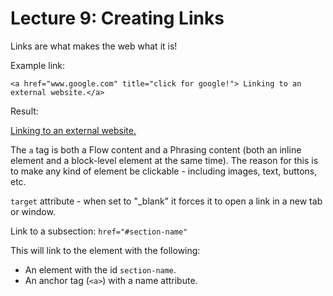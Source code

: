 # Lecture 9: Creating Links

Links are what makes the web what it is!

Example link:

`<a href="www.google.com" title="click for google!"> Linking to an external website.</a>`

Result:

<a href="http://www.google.com" title="link to google">Linking to an external website.</a>

The `a` tag is both a Flow content and a Phrasing content (both an inline element and a block-level element at the same time). The reason for this is to make any kind of element be clickable - including images, text, buttons, etc.

`target` attribute - when set to "_blank" it forces it to open a link in a new tab or window.

Link to a subsection: `href="#section-name"`

This will link to the element with the following:
* An element with the id `section-name`.
* An anchor tag (`<a>`) with a name attribute.

